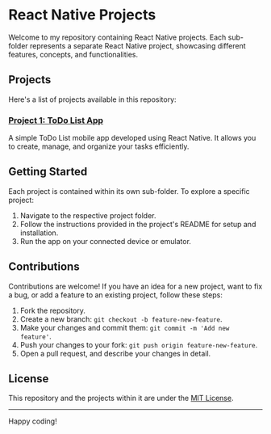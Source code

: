 # React Native Projects

Welcome to my repository containing  React Native projects. Each sub-folder represents a separate React Native project, showcasing different features, concepts, and functionalities.

## Projects

Here's a list of projects available in this repository:

### [Project 1: ToDo List App](project-1-todo-app/)

A simple ToDo List mobile app developed using React Native. It allows you to create, manage, and organize your tasks efficiently.

## Getting Started

Each project is contained within its own sub-folder. To explore a specific project:

1. Navigate to the respective project folder.
2. Follow the instructions provided in the project's README for setup and installation.
3. Run the app on your connected device or emulator.

## Contributions

Contributions are welcome! If you have an idea for a new project, want to fix a bug, or add a feature to an existing project, follow these steps:

1. Fork the repository.
2. Create a new branch: `git checkout -b feature-new-feature`.
3. Make your changes and commit them: `git commit -m 'Add new feature'`.
4. Push your changes to your fork: `git push origin feature-new-feature`.
5. Open a pull request, and describe your changes in detail.

## License

This repository and the projects within it are under the [MIT License](LICENSE).

---

Happy coding!
